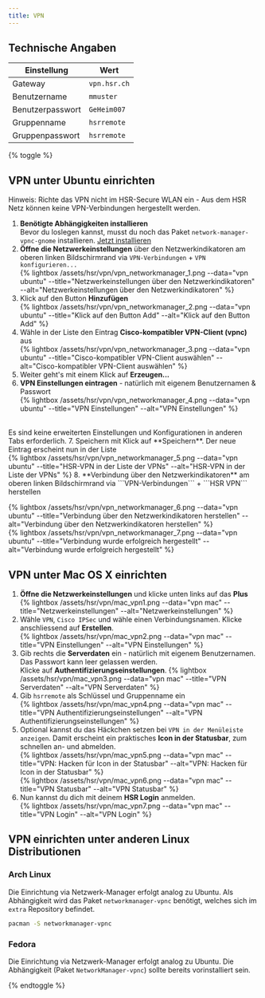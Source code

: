 ```yaml
---
title: VPN
---
```

## Technische Angaben

Einstellung | Wert
----------- | ----
Gateway | ```vpn.hsr.ch```
Benutzername | ```mmuster```
Benutzerpasswort | ```GeHeim007```
Gruppenname | ```hsrremote```
Gruppenpasswort | ```hsrremote```


{% toggle %}
## VPN unter Ubuntu einrichten

Hinweis: Richte das VPN nicht im HSR-Secure WLAN ein - Aus dem HSR Netz können keine VPN-Verbindungen hergestellt werden.

1. **Benötigte Abhängigkeiten installieren**<br>
   Bevor du loslegen kannst, musst du noch das Paket ``network-manager-vpnc-gnome`` installieren.
   [Jetzt installieren](apt://network-manager-vpnc-gnome)
2. **Öffne die Netzwerkeinstellungen** über den Netzwerkindikatoren am oberen linken Bildschirmrand via ```VPN-Verbindungen``` + ```VPN konfigurieren...```<br>
   {% lightbox /assets/hsr/vpn/vpn_networkmanager_1.png --data="vpn ubuntu" --title="Netzwerkeinstellungen über den Netzwerkindikatoren" --alt="Netzwerkeinstellungen über den Netzwerkindikatoren" %}
3. Klick auf den Button **Hinzufügen**<br>
  {% lightbox /assets/hsr/vpn/vpn_networkmanager_2.png --data="vpn ubuntu" --title="Klick auf den Button Add" --alt="Klick auf den Button Add" %}
4. Wähle in der Liste den Eintrag **Cisco-kompatibler VPN-Client (vpnc)** aus<br>
  {% lightbox /assets/hsr/vpn/vpn_networkmanager_3.png --data="vpn ubuntu" --title="Cisco-kompatibler VPN-Client auswählen" --alt="Cisco-kompatibler VPN-Client auswählen" %}
5. Weiter geht's mit einem Klick auf **Erzeugen...**
6. **VPN Einstellungen eintragen** - natürlich mit eigenem Benutzernamen & Passwort<br>
  {% lightbox /assets/hsr/vpn/vpn_networkmanager_4.png --data="vpn ubuntu" --title="VPN Einstellungen" --alt="VPN Einstellungen" %}
  <br>
  Es sind keine erweiterten Einstellungen und Konfigurationen in anderen Tabs erforderlich.
7. Speichern mit Klick auf **Speichern**. Der neue Eintrag erscheint nun in der Liste<br>
  {% lightbox /assets/hsr/vpn/vpn_networkmanager_5.png --data="vpn ubuntu" --title="HSR-VPN in der Liste der VPNs" --alt="HSR-VPN in der Liste der VPNs" %}
8. **Verbindung über den Netzwerkindikatoren** am oberen linken Bildschirmrand via ```VPN-Verbindungen``` + ```HSR VPN``` herstellen<br>

  {% lightbox /assets/hsr/vpn/vpn_networkmanager_6.png --data="vpn ubuntu" --title="Verbindung über den Netzwerkindikatoren herstellen" --alt="Verbindung über den Netzwerkindikatoren herstellen" %}
  <br>
  {% lightbox /assets/hsr/vpn/vpn_networkmanager_7.png --data="vpn ubuntu" --title="Verbindung wurde erfolgreich hergestellt" --alt="Verbindung wurde erfolgreich hergestellt" %}

## VPN unter Mac OS X einrichten

1. **Öffne die Netzwerkeinstellungen** und klicke unten links auf das **Plus**<br>
  {% lightbox /assets/hsr/vpn/mac_vpn1.png --data="vpn mac" --title="Netzwerkeinstellungen" --alt="Netzwerkeinstellungen" %}
2. Wähle ```VPN```, ```Cisco IPSec``` und wähle einen Verbindungsnamen. Klicke anschliessend auf **Erstellen**.<br>
  {% lightbox /assets/hsr/vpn/mac_vpn2.png --data="vpn mac" --title="VPN Einstellungen" --alt="VPN Einstellungen" %}
3. Gib rechts die **Serverdaten** ein - natürlich mit eigenem Benutzernamen. Das Passwort kann leer gelassen werden.<br>
   Klicke auf **Authentifizierungseinstellungen**.
  {% lightbox /assets/hsr/vpn/mac_vpn3.png --data="vpn mac" --title="VPN Serverdaten" --alt="VPN Serverdaten" %}
4. Gib ```hsrremote``` als Schlüssel und Gruppenname ein<br>
  {% lightbox /assets/hsr/vpn/mac_vpn4.png --data="vpn mac" --title="VPN Authentifizierungseinstellungen" --alt="VPN Authentifizierungseinstellungen" %}
5. Optional kannst du das Häckchen setzen bei ```VPN in der Menüleiste anzeigen```. Damit erscheint ein praktisches **Icon in der Statusbar**, zum schnellen an- und abmelden.<br>
  {% lightbox /assets/hsr/vpn/mac_vpn5.png --data="vpn mac" --title="VPN: Hacken für Icon in der Statusbar" --alt="VPN: Hacken für Icon in der Statusbar" %}<br>
  {% lightbox /assets/hsr/vpn/mac_vpn6.png --data="vpn mac" --title="VPN Statusbar" --alt="VPN Statusbar" %}
6. Nun kannst du dich mit deinem **HSR Login** anmelden.<br>
  {% lightbox /assets/hsr/vpn/mac_vpn7.png --data="vpn mac" --title="VPN Login" --alt="VPN Login" %}<br>

## VPN einrichten unter anderen Linux Distributionen

### Arch Linux

Die Einrichtung via Netzwerk-Manager erfolgt analog zu Ubuntu. Als Abhängigkeit wird das Paket `networkmanager-vpnc` benötigt, welches sich im `extra` Repository befindet.

```bash
pacman -S networkmanager-vpnc
```

### Fedora

Die Einrichtung via Netzwerk-Manager erfolgt analog zu Ubuntu.
Die Abhängigkeit (Paket `NetworkManager-vpnc`) sollte bereits vorinstalliert sein.

{% endtoggle %}
